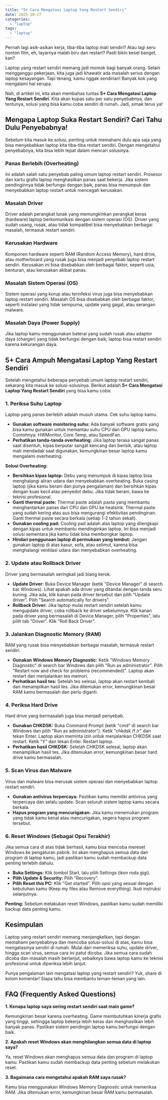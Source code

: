 ```yaml
---
title: "5+ Cara Mengatasi Laptop Yang Restart Sendiri"
date: 2025-10-27
categories: 
  - "laptop"
tags: 
  - "laptop"
---
```


Pernah lagi asik-asikan kerja, tiba-tiba laptop mati sendiri? Atau lagi seru nonton film, eh, layarnya malah biru dan restart? Pasti bikin kesel banget, kan?

Laptop yang restart sendiri memang jadi momok bagi banyak orang. Selain mengganggu pekerjaan, kita juga jadi khawatir ada masalah serius dengan laptop kesayangan. Tapi tenang, kamu nggak sendirian! Banyak kok yang mengalami hal serupa.

Nah, di artikel ini, kita akan membahas tuntas **5+ Cara Mengatasi Laptop Yang Restart Sendiri**. Kita akan kupas satu per satu penyebabnya, dan tentunya, solusi yang bisa kamu coba sendiri di rumah. Jadi, simak terus ya!

## Mengapa Laptop Suka Restart Sendiri? Cari Tahu Dulu Penyebabnya!

Sebelum kita masuk ke solusi, penting untuk memahami dulu apa saja yang bisa menyebabkan laptop kita tiba-tiba restart sendiri. Dengan mengetahui penyebabnya, kita bisa lebih tepat dalam mencari solusinya.

### Panas Berlebih (Overheating)

Ini adalah salah satu penyebab paling umum laptop restart sendiri. Prosesor dan kartu grafis laptop menghasilkan panas saat bekerja. Jika sistem pendinginnya tidak berfungsi dengan baik, panas bisa menumpuk dan menyebabkan laptop restart untuk mencegah kerusakan.

### Masalah Driver

Driver adalah perangkat lunak yang memungkinkan perangkat keras (hardware) laptop berkomunikasi dengan sistem operasi (OS). Driver yang sudah usang, rusak, atau tidak kompatibel bisa menyebabkan berbagai masalah, termasuk restart sendiri.

### Kerusakan Hardware

Komponen hardware seperti RAM (Random Access Memory), hard drive, atau motherboard yang rusak juga bisa menjadi penyebab laptop restart sendiri. Kerusakan ini bisa disebabkan oleh berbagai faktor, seperti usia, benturan, atau kerusakan akibat panas.

### Masalah Sistem Operasi (OS)

Sistem operasi yang korup atau terinfeksi virus juga bisa menyebabkan laptop restart sendiri. Masalah OS bisa disebabkan oleh berbagai faktor, seperti instalasi yang tidak sempurna, update yang gagal, atau serangan malware.

### Masalah Daya (Power Supply)

Jika laptop kamu menggunakan baterai yang sudah rusak atau adaptor daya (charger) yang tidak berfungsi dengan baik, laptop bisa restart sendiri karena kekurangan daya.

## 5+ Cara Ampuh Mengatasi Laptop Yang Restart Sendiri

Setelah mengetahui beberapa penyebab umum laptop restart sendiri, sekarang kita masuk ke solusi-solusinya. Berikut adalah **5+ Cara Mengatasi Laptop Yang Restart Sendiri** yang bisa kamu coba:

### 1\. Periksa Suhu Laptop

Laptop yang panas berlebih adalah musuh utama. Cek suhu laptop kamu.

- **Gunakan software monitoring suhu:** Ada banyak software gratis yang bisa kamu gunakan untuk memantau suhu CPU dan GPU laptop kamu. Contohnya: HWMonitor, Core Temp, atau SpeedFan.
- **Perhatikan tanda-tanda overheating:** Jika laptop terasa sangat panas saat disentuh, kipas berputar sangat kencang dan berisik, atau laptop mati mendadak saat digunakan, kemungkinan besar laptop kamu mengalami overheating.

**Solusi Overheating:**

- **Bersihkan kipas laptop:** Debu yang menumpuk di kipas laptop bisa menghalangi aliran udara dan menyebabkan overheating. Buka casing laptop (jika kamu berani dan punya pengalaman) dan bersihkan kipas dengan kuas kecil atau penyedot debu. Jika tidak berani, bawa ke teknisi profesional.
- **Ganti thermal paste:** Thermal paste adalah pasta yang membantu menghantarkan panas dari CPU dan GPU ke heatsink. Thermal paste yang sudah kering atau aus bisa mengurangi efektivitas pendinginan. Ganti thermal paste secara berkala (setiap 1-2 tahun sekali).
- **Gunakan cooling pad:** Cooling pad adalah alas laptop yang dilengkapi dengan kipas untuk membantu mendinginkan laptop. Ini bisa menjadi solusi sementara jika kamu tidak bisa membongkar laptop.
- **Hindari penggunaan laptop di permukaan yang lembut:** Jangan gunakan laptop di atas kasur, sofa, atau selimut, karena bisa menghalangi ventilasi udara dan menyebabkan overheating.

### 2\. Update atau Rollback Driver

Driver yang bermasalah seringkali jadi biang kerok.

- **Update Driver:** Buka Device Manager (ketik "Device Manager" di search bar Windows). Lihat apakah ada driver yang ditandai dengan tanda seru kuning. Jika ada, klik kanan pada driver tersebut dan pilih "Update driver". Pilih "Search automatically for drivers".
- **Rollback Driver:** Jika laptop mulai restart sendiri setelah kamu mengupdate driver, coba rollback ke driver sebelumnya. Klik kanan pada driver yang bermasalah di Device Manager, pilih "Properties", lalu pilih tab "Driver". Klik "Roll Back Driver".

### 3\. Jalankan Diagnostic Memory (RAM)

RAM yang rusak bisa menyebabkan berbagai masalah, termasuk restart sendiri.

- **Gunakan Windows Memory Diagnostic:** Ketik "Windows Memory Diagnostic" di search bar Windows dan pilih "Run as administrator". Pilih "Restart now and check for problems (recommended)". Laptop akan restart dan menjalankan tes memori.
- **Perhatikan hasil tes:** Setelah tes selesai, laptop akan restart kembali dan menampilkan hasil tes. Jika ditemukan error, kemungkinan besar RAM kamu bermasalah dan perlu diganti.

### 4\. Periksa Hard Drive

Hard drive yang bermasalah juga bisa menjadi penyebab.

- **Gunakan CHKDSK:** Buka Command Prompt (ketik "cmd" di search bar Windows dan pilih "Run as administrator"). Ketik "chkdsk /f /r" dan tekan Enter. Laptop akan meminta izin untuk menjalankan CHKDSK saat restart. Ketik "Y" dan tekan Enter. Restart laptop.
- **Perhatikan hasil CHKDSK:** Setelah CHKDSK selesai, laptop akan menampilkan hasil tes. Jika ditemukan error, kemungkinan besar hard drive kamu bermasalah.

### 5\. Scan Virus dan Malware

Virus dan malware bisa merusak sistem operasi dan menyebabkan laptop restart sendiri.

- **Gunakan antivirus terpercaya:** Pastikan kamu memiliki antivirus yang terpercaya dan selalu update. Scan seluruh sistem laptop kamu secara berkala.
- **Hapus program yang mencurigakan:** Jika kamu menemukan program yang tidak kamu kenal atau mencurigakan, segera hapus program tersebut.

### 6\. Reset Windows (Sebagai Opsi Terakhir)

Jika semua cara di atas tidak berhasil, kamu bisa mencoba mereset Windows ke pengaturan pabrik. Ini akan menghapus semua data dan program di laptop kamu, jadi pastikan kamu sudah membackup data penting terlebih dahulu.

- **Buka Settings:** Klik tombol Start, lalu pilih Settings (ikon roda gigi).
- **Pilih Update & Security:** Pilih "Recovery".
- **Pilih Reset this PC:** Klik "Get started". Pilih opsi yang sesuai dengan kebutuhan kamu (Keep my files atau Remove everything). Ikuti instruksi selanjutnya.

**Penting:** Sebelum melakukan reset Windows, pastikan kamu sudah memiliki backup data penting kamu.

## Kesimpulan

Laptop yang restart sendiri memang menjengkelkan, tapi dengan memahami penyebabnya dan mencoba solusi-solusi di atas, kamu bisa mengatasinya sendiri di rumah. Mulai dari memeriksa suhu, update driver, hingga scan virus, semua cara ini patut dicoba. Jika semua cara sudah dicoba dan masalah masih berlanjut, sebaiknya bawa laptop kamu ke teknisi profesional untuk diperiksa lebih lanjut.

Punya pengalaman lain mengatasi laptop yang restart sendiri? Yuk, share di kolom komentar! Siapa tahu bisa membantu teman-teman yang lain.

## FAQ (Frequently Asked Questions)

**1\. Kenapa laptop saya sering restart sendiri saat main game?**

Kemungkinan besar karena overheating. Game membutuhkan kinerja grafis yang tinggi, sehingga laptop bekerja lebih keras dan menghasilkan lebih banyak panas. Pastikan sistem pendingin laptop kamu berfungsi dengan baik.

**2\. Apakah reset Windows akan menghilangkan semua data di laptop saya?**

Ya, reset Windows akan menghapus semua data dan program di laptop kamu. Pastikan kamu sudah membackup data penting sebelum melakukan reset.

**3\. Bagaimana cara mengetahui apakah RAM saya rusak?**

Kamu bisa menggunakan Windows Memory Diagnostic untuk memeriksa RAM. Jika ditemukan error, kemungkinan besar RAM kamu bermasalah.
